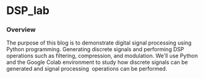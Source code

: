 # DSP_lab

### Overview

The purpose of this blog is to demonstrate digital signal processing using Python programming. Generating discrete signals and performing DSP operations such as filtering, compression, and modulation. We'll use Python and the Google Colab environment to study how discrete signals can be generated and signal processing  operations can be performed.
